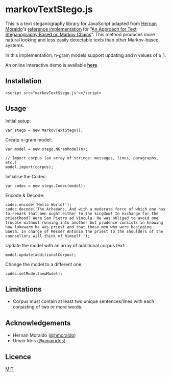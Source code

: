 markovTextStego.js
==================

This is a text steganography library for JavaScript adapted from [Hernan Moraldo](http://www.hernan.moraldo.com.ar/)'s [reference implementation](https://github.com/hmoraldo/markovTextStego) for &ldquo;[An Approach for Text Steganography Based on Markov Chains](http://www.41jaiio.org.ar/sites/default/files/3_WSegI_2012.pdf)&rdquo;. This method produces more natural looking and less easily detectable texts than other Markov-based systems.

In this implementation, n-gram models support updating and n values of &ge; 1.

An online interactive demo is available [**here**](http://jthuraisamy.github.io/markovTextStego.js/).

Installation
------------

    <script src="markovTextStego.js"></script>

Usage
-----

Initial setup:

    var stego = new MarkovTextStego();

Create n-gram model:

    var model = new stego.NGramModel(n);

    // Import corpus (an array of strings: messages, lines, paragraphs, etc.)
    model.import(corpus);

Initialise the Codec:

    var codec = new stego.Codec(model);

Encode &amp; Decode:

    codec.encode('Hello World!');
    codec.decode('The Achaeans. And with a moderate force of which one has to remark that men ought either to the kingdom! In exchange for the priesthood? Were San Pietro ad Vincula. He was obliged to avoid one trouble without running into another but prudence consists in knowing how lukewarm he was priest and that those men who were besieging Gaeta. In charge of Messer Antonio the priest to the shoulders of the counsellors will think of himself.');

Update the model with an array of additional corpus text:

    model.update(additionalCorpus);

Change the model to a different one:

    codec.setModel(newModel);

Limitations
-----------

* Corpus must contain at least two unique sentences/lines with each consisting of two or more words.

Acknowledgements
----------------
* Hernan Moraldo ([@hmoraldo](https://github.com/hmoraldo/))
* Umair Idris ([@umairidris](https://github.com/umairidris))

Licence
-------

[MIT](http://www.tldrlegal.com/l/MIT)
